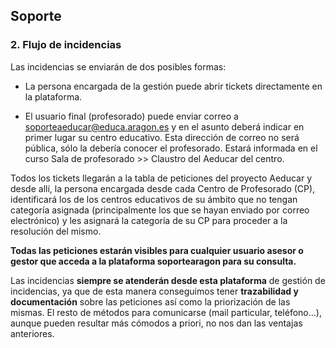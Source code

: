 ## Soporte

### 2\. Flujo de incidencias

Las incidencias se enviarán de dos posibles formas:

*   La persona encargada de la gestión puede abrir tickets directamente en la plataforma.
    
*   El usuario final (profesorado) puede enviar correo a [soporteaeducar@educa.aragon.es](mailto:soporteaeducar@educa.aragon.es) y en el asunto deberá indicar en primer lugar su centro educativo. Esta dirección de correo no será pública, sólo la debería conocer el profesorado. Estará informada en el curso Sala de profesorado >> Claustro del Aeducar del centro.
    

Todos los tickets llegarán a la tabla de peticiones del proyecto Aeducar y desde allí, la persona encargada desde cada Centro de Profesorado (CP), identificará los de los centros educativos de su ámbito que no tengan categoría asignada (principalmente los que se hayan enviado por correo electrónico) y les asignará la categoría de su CP para proceder a la resolución del mismo.

**Todas las peticiones estarán visibles para cualquier usuario asesor o gestor que acceda a la plataforma soportearagon para su consulta.**

Las incidencias **siempre se atenderán desde esta plataforma** de gestión de incidencias, ya que de esta manera conseguimos tener **trazabilidad y documentación** sobre las peticiones así como la priorización de las mismas. El resto de métodos para comunicarse (mail particular, teléfono...), aunque pueden resultar más cómodos a priori, no nos dan las ventajas anteriores.